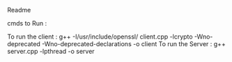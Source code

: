 Readme

cmds to Run : 

  To run the client : g++ -I/usr/include/openssl/ client.cpp -lcrypto -Wno-deprecated -Wno-deprecated-declarations -o client
  To run the Server : g++  server.cpp -lpthread -o server

